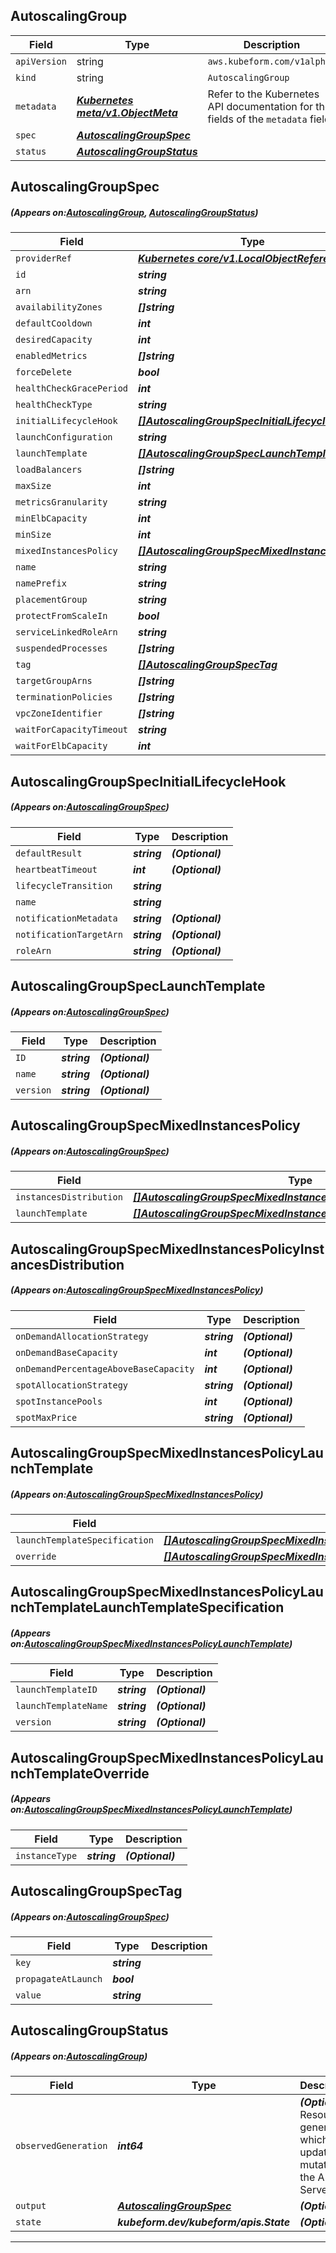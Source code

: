 ## AutoscalingGroup
| Field | Type | Description |
| ------ | ----- | ----------- |
| `apiVersion` | string | `aws.kubeform.com/v1alpha1` |
|    `kind` | string | `AutoscalingGroup` |
| `metadata` | ***[Kubernetes meta/v1.ObjectMeta](https://kubernetes.io/docs/reference/generated/kubernetes-api/v1.13/#objectmeta-v1-meta)***|Refer to the Kubernetes API documentation for the fields of the `metadata` field.|
| `spec` | ***[AutoscalingGroupSpec](#AutoscalingGroupSpec)***||
| `status` | ***[AutoscalingGroupStatus](#AutoscalingGroupStatus)***||
## AutoscalingGroupSpec
##### (Appears on:[AutoscalingGroup](#AutoscalingGroup), [AutoscalingGroupStatus](#AutoscalingGroupStatus))
| Field | Type | Description |
| ------ | ----- | ----------- |
| `providerRef` | ***[Kubernetes core/v1.LocalObjectReference](https://kubernetes.io/docs/reference/generated/kubernetes-api/v1.13/#localobjectreference-v1-core)***||
| `id` | ***string***||
| `arn` | ***string***| ***(Optional)*** |
| `availabilityZones` | ***[]string***| ***(Optional)*** |
| `defaultCooldown` | ***int***| ***(Optional)*** |
| `desiredCapacity` | ***int***| ***(Optional)*** |
| `enabledMetrics` | ***[]string***| ***(Optional)*** |
| `forceDelete` | ***bool***| ***(Optional)*** |
| `healthCheckGracePeriod` | ***int***| ***(Optional)*** |
| `healthCheckType` | ***string***| ***(Optional)*** |
| `initialLifecycleHook` | ***[[]AutoscalingGroupSpecInitialLifecycleHook](#AutoscalingGroupSpecInitialLifecycleHook)***| ***(Optional)*** |
| `launchConfiguration` | ***string***| ***(Optional)*** |
| `launchTemplate` | ***[[]AutoscalingGroupSpecLaunchTemplate](#AutoscalingGroupSpecLaunchTemplate)***| ***(Optional)*** |
| `loadBalancers` | ***[]string***| ***(Optional)*** |
| `maxSize` | ***int***||
| `metricsGranularity` | ***string***| ***(Optional)*** |
| `minElbCapacity` | ***int***| ***(Optional)*** |
| `minSize` | ***int***||
| `mixedInstancesPolicy` | ***[[]AutoscalingGroupSpecMixedInstancesPolicy](#AutoscalingGroupSpecMixedInstancesPolicy)***| ***(Optional)*** |
| `name` | ***string***| ***(Optional)*** |
| `namePrefix` | ***string***| ***(Optional)*** |
| `placementGroup` | ***string***| ***(Optional)*** |
| `protectFromScaleIn` | ***bool***| ***(Optional)*** |
| `serviceLinkedRoleArn` | ***string***| ***(Optional)*** |
| `suspendedProcesses` | ***[]string***| ***(Optional)*** |
| `tag` | ***[[]AutoscalingGroupSpecTag](#AutoscalingGroupSpecTag)***| ***(Optional)*** |
| `targetGroupArns` | ***[]string***| ***(Optional)*** |
| `terminationPolicies` | ***[]string***| ***(Optional)*** |
| `vpcZoneIdentifier` | ***[]string***| ***(Optional)*** |
| `waitForCapacityTimeout` | ***string***| ***(Optional)*** |
| `waitForElbCapacity` | ***int***| ***(Optional)*** |
## AutoscalingGroupSpecInitialLifecycleHook
##### (Appears on:[AutoscalingGroupSpec](#AutoscalingGroupSpec))
| Field | Type | Description |
| ------ | ----- | ----------- |
| `defaultResult` | ***string***| ***(Optional)*** |
| `heartbeatTimeout` | ***int***| ***(Optional)*** |
| `lifecycleTransition` | ***string***||
| `name` | ***string***||
| `notificationMetadata` | ***string***| ***(Optional)*** |
| `notificationTargetArn` | ***string***| ***(Optional)*** |
| `roleArn` | ***string***| ***(Optional)*** |
## AutoscalingGroupSpecLaunchTemplate
##### (Appears on:[AutoscalingGroupSpec](#AutoscalingGroupSpec))
| Field | Type | Description |
| ------ | ----- | ----------- |
| `ID` | ***string***| ***(Optional)*** |
| `name` | ***string***| ***(Optional)*** |
| `version` | ***string***| ***(Optional)*** |
## AutoscalingGroupSpecMixedInstancesPolicy
##### (Appears on:[AutoscalingGroupSpec](#AutoscalingGroupSpec))
| Field | Type | Description |
| ------ | ----- | ----------- |
| `instancesDistribution` | ***[[]AutoscalingGroupSpecMixedInstancesPolicyInstancesDistribution](#AutoscalingGroupSpecMixedInstancesPolicyInstancesDistribution)***| ***(Optional)*** |
| `launchTemplate` | ***[[]AutoscalingGroupSpecMixedInstancesPolicyLaunchTemplate](#AutoscalingGroupSpecMixedInstancesPolicyLaunchTemplate)***||
## AutoscalingGroupSpecMixedInstancesPolicyInstancesDistribution
##### (Appears on:[AutoscalingGroupSpecMixedInstancesPolicy](#AutoscalingGroupSpecMixedInstancesPolicy))
| Field | Type | Description |
| ------ | ----- | ----------- |
| `onDemandAllocationStrategy` | ***string***| ***(Optional)*** |
| `onDemandBaseCapacity` | ***int***| ***(Optional)*** |
| `onDemandPercentageAboveBaseCapacity` | ***int***| ***(Optional)*** |
| `spotAllocationStrategy` | ***string***| ***(Optional)*** |
| `spotInstancePools` | ***int***| ***(Optional)*** |
| `spotMaxPrice` | ***string***| ***(Optional)*** |
## AutoscalingGroupSpecMixedInstancesPolicyLaunchTemplate
##### (Appears on:[AutoscalingGroupSpecMixedInstancesPolicy](#AutoscalingGroupSpecMixedInstancesPolicy))
| Field | Type | Description |
| ------ | ----- | ----------- |
| `launchTemplateSpecification` | ***[[]AutoscalingGroupSpecMixedInstancesPolicyLaunchTemplateLaunchTemplateSpecification](#AutoscalingGroupSpecMixedInstancesPolicyLaunchTemplateLaunchTemplateSpecification)***||
| `override` | ***[[]AutoscalingGroupSpecMixedInstancesPolicyLaunchTemplateOverride](#AutoscalingGroupSpecMixedInstancesPolicyLaunchTemplateOverride)***| ***(Optional)*** |
## AutoscalingGroupSpecMixedInstancesPolicyLaunchTemplateLaunchTemplateSpecification
##### (Appears on:[AutoscalingGroupSpecMixedInstancesPolicyLaunchTemplate](#AutoscalingGroupSpecMixedInstancesPolicyLaunchTemplate))
| Field | Type | Description |
| ------ | ----- | ----------- |
| `launchTemplateID` | ***string***| ***(Optional)*** |
| `launchTemplateName` | ***string***| ***(Optional)*** |
| `version` | ***string***| ***(Optional)*** |
## AutoscalingGroupSpecMixedInstancesPolicyLaunchTemplateOverride
##### (Appears on:[AutoscalingGroupSpecMixedInstancesPolicyLaunchTemplate](#AutoscalingGroupSpecMixedInstancesPolicyLaunchTemplate))
| Field | Type | Description |
| ------ | ----- | ----------- |
| `instanceType` | ***string***| ***(Optional)*** |
## AutoscalingGroupSpecTag
##### (Appears on:[AutoscalingGroupSpec](#AutoscalingGroupSpec))
| Field | Type | Description |
| ------ | ----- | ----------- |
| `key` | ***string***||
| `propagateAtLaunch` | ***bool***||
| `value` | ***string***||
## AutoscalingGroupStatus
##### (Appears on:[AutoscalingGroup](#AutoscalingGroup))
| Field | Type | Description |
| ------ | ----- | ----------- |
| `observedGeneration` | ***int64***| ***(Optional)*** Resource generation, which is updated on mutation by the API Server.|
| `output` | ***[AutoscalingGroupSpec](#AutoscalingGroupSpec)***| ***(Optional)*** |
| `state` | ***kubeform.dev/kubeform/apis.State***| ***(Optional)*** |
---
